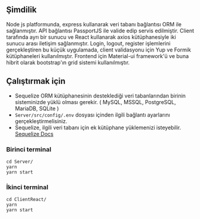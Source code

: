 ## Şimdilik
Node js platformunda, express kullanarak veri tabanı bağlantısı ORM ile sağlanmıştır. API bağlantısı PassportJS ile valide edip servis edilmiştir. Client tarafında ayrı bir sunucu ve React kullanarak axios kütüphanesiyle iki sunucu arası iletişim sağlanmıştır. Login, logout, register işlemlerini gerçekleştiren bu küçük uygulamada, client validasyonu için Yup ve Formik kütüphaneleri kullanılmıştır. Frontend için Material-ui framework'ü ve buna hibrit olarak bootstrap'ın grid sistemi kullanılmıştır.

## Çalıştırmak için
- Sequelize ORM kütüphanesinin desteklediği veri tabanlarından birinin sisteminizde yüklü olması  gerekir. ( MySQL, MSSQL, PostgreSQL, MariaDB, SQLite )
- `Server/src/config/.env` dosyası içinden ilgili bağlantı ayarlarını gerçekleştirmelisiniz.
- Sequelize, ilgili veri tabanı için ek kütüphane yüklemenizi isteyebilir. <a href="http://docs.sequelizejs.com/manual/getting-started.html">Sequelize Docs</a>

### Birinci terminal
```npm
cd Server/
yarn
yarn start
```
### İkinci terminal
```npm
cd ClientReact/
yarn
yarn start
```
